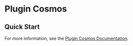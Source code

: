# Plugin Cosmos

## Quick Start

For more information, see the [Plugin Cosmos Documentation](./docs/).
